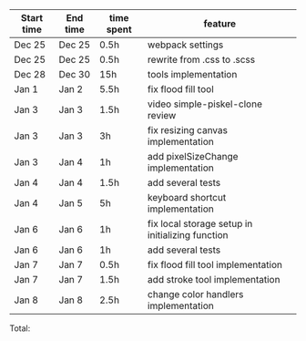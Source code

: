 | Start time | End time | time spent | feature                                          |
| ---------- | -------- | ---------- | ------------------------------------------------ |
| Dec 25     | Dec 25   | 0.5h       | webpack settings                                 |
| Dec 25     | Dec 25   | 0.5h       | rewrite from .css to .scss                       |
| Dec 28     | Dec 30   | 15h        | tools implementation                             |
| Jan 1      | Jan 2    | 5.5h       | fix flood fill tool                              |
| Jan 3      | Jan 3    | 1.5h       | video simple-piskel-clone review                 |
| Jan 3      | Jan 3    | 3h         | fix resizing canvas implementation               |
| Jan 3      | Jan 4    | 1h         | add pixelSizeChange implementation               |
| Jan 4      | Jan 4    | 1.5h       | add several tests                                |
| Jan 4      | Jan 5    | 5h         | keyboard shortcut implementation                 |
| Jan 6      | Jan 6    | 1h         | fix local storage setup in initializing function |
| Jan 6      | Jan 6    | 1h         | add several tests                                |
| Jan 7      | Jan 7    | 0.5h       | fix flood fill tool implementation               |
| Jan 7      | Jan 7    | 1.5h       | add stroke tool implementation                   |
| Jan 8      | Jan 8    | 2.5h       | change color handlers implementation             |

Total:
